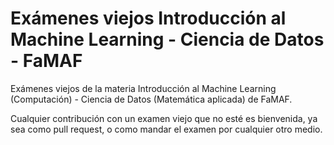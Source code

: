 # Exámenes viejos Introducción al Machine Learning - Ciencia de Datos - FaMAF

Exámenes viejos de la materia Introducción al Machine Learning (Computación) - Ciencia de Datos (Matemática aplicada) de FaMAF.

Cualquier contribución con un examen viejo que no esté es bienvenida, ya sea como pull request, o como mandar el examen por cualquier otro medio.



